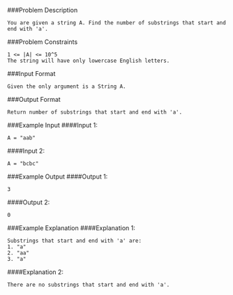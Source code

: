 ###Problem Description
```
You are given a string A. Find the number of substrings that start and end with 'a'.
```


###Problem Constraints
```
1 <= |A| <= 10^5
The string will have only lowercase English letters.
```


###Input Format
```
Given the only argument is a String A.
```


###Output Format
```
Return number of substrings that start and end with 'a'.
```


###Example Input
####Input 1:

```
A = "aab"
```
####Input 2:

```
A = "bcbc"
```


###Example Output
####Output 1:

```
3
```
####Output 2:

```
0
```


###Example Explanation
####Explanation 1:

```
Substrings that start and end with 'a' are:
1. "a"
2. "aa"
3. "a"
```
####Explanation 2:

```
There are no substrings that start and end with 'a'.
```